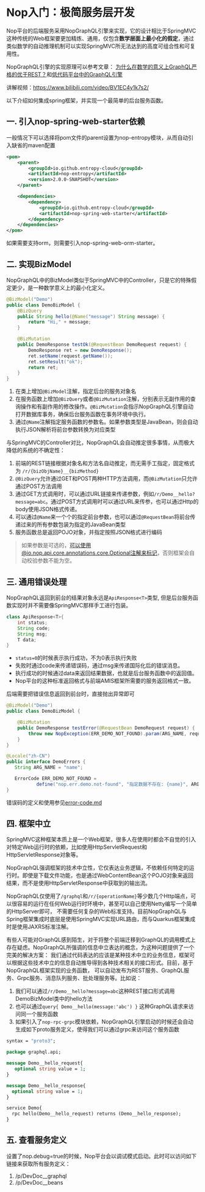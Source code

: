 # Nop入门：极简服务层开发

Nop平台的后端服务采用NopGraphQL引擎来实现，它的设计相比于SpringMVC这种传统的Web框架要更加精炼、通用，仅包含**数学层面上最小化的假定**，通过类似数学的自动推理机制可以实现SpringMVC所无法达到的高度可组合性和可复用性。

NopGraphQL引擎的实现原理可以参考文章： [为什么在数学的意义上GraphQL严格的优于REST？](https://zhuanlan.zhihu.com/p/678597287)和[低代码平台中的GraphQL引擎](https://zhuanlan.zhihu.com/p/589565334)

讲解视频：https://www.bilibili.com/video/BV1EC4y1k7s2/

以下介绍如何集成spring框架，并实现一个最简单的后台服务函数。

## 一. 引入nop-spring-web-starter依赖

一般情况下可以选择将pom文件的parent设置为nop-entropy模块，从而自动引入缺省的maven配置

```xml
<pom>
    <parent>
        <groupId>io.github.entropy-cloud</groupId>
        <artifactId>nop-entropy</artifactId>
        <version>2.0.0-SNAPSHOT</version>
    </parent>

    <dependencies>
        <dependency>
            <groupId>io.github.entropy-cloud</groupId>
            <artifactId>nop-spring-web-starter</artifactId>
        </dependency>
    </dependencies>
</pom>
```

如果需要支持orm，则需要引入nop-spring-web-orm-starter。

## 二. 实现BizModel

NopGraphQL中的BizModel类似于SpringMVC中的Controller，只是它的特殊假定更少，是一种数学意义上的最小化定义。

```java
@BizModel("Demo")
public class DemoBizModel {
    @BizQuery
    public String hello(@Name("message") String message) {
        return "Hi," + message;
    }

    @BizMutation
    public DemoResponse testOk(@RequestBean DemoRequest request) {
        DemoResponse ret = new DemoResponse();
        ret.setName(request.getName());
        ret.setResult("ok");
        return ret;
    }
}
```

1. 在类上增加`@BizModel`注解，指定后台的服务对象名
2. 在服务函数上增加`@BizQuery`或者`@BizMutation`注解，分别表示无副作用的查询操作和有副作用的修改操作。`@BizMutation`会指示NopGraphQL引擎自动打开数据库事务，确保后台服务函数在事务环境中执行。
3. 通过`@Name`注解指定服务函数的参数名。如果参数类型是JavaBean，则会自动执行JSON解析将前台参数转换为对应类型

与SpringMVC的Controller对比，NopGraphQL会自动推定很多事情，从而极大降低的系统的不确定性：

1. 前端的REST链接根据对象名和方法名自动推定，而无需手工指定，固定格式为 `/r/{bizObjName}__{bizMethod}`
2. `@BizQuery`允许通过GET和POST两种HTTP方法调用，而`@BizMutation`只允许通过POST方法调用
3. 通过GET方式调用时，可以通过URL链接来传递参数，例如`/r/Demo__hello?message=abc`。通过POST方式调用时可以通过URL来传参，也可以通过Http的body使用JSON格式传递。
4. 可以通过`@Name`来一个个的指定前台参数，也可以通过`@RequestBean`将前台传递过来的所有参数包装为指定的JavaBean类型
5. 服务函数总是返回POJO对象，并指定按照JSON格式进行编码

> 如果参数是可选的，可以使用@io.nop.api.core.annotations.core.Optional注解来标记，否则框架会自动校验参数不能为空。

## 三. 通用错误处理

NopGraphQL返回到前台的结果对象永远是`ApiResponse<T>`类型, 但是后台服务函数实现时并不需要像SpringMVC那样手工进行包装。

```java
class ApiResponse<T>{
    int status;
    String code;
    String msg;
    T data;
}
```

* `status=0`的时候表示执行成功，不为0表示执行失败
* 失败时通过code来传递错误码，通过msg来传递国际化后的错误消息。
* 执行成功的时候通过data来返回结果数据，也就是后台服务函数中的返回值。
* Nop平台的这种标准返回格式与前端AMIS框架所需要的服务返回格式一致。

后端需要把错误信息返回到前台时，直接抛出异常即可

```java
@BizModel("Demo")
public class DemoBizModel {

    @BizMutation
    public DemoResponse testError(@RequestBean DemoRequest request) {
        throw new NopException(ERR_DEMO_NOT_FOUND).param(ARG_NAME, request.getName());
    }
}

@Locale("zh-CN")
public interface DemoErrors {
   String ARG_NAME = "name";

   ErrorCode ERR_DEMO_NOT_FOUND =
           define("nop.err.demo.not-found", "指定数据不存在: {name}", ARG_NAME);
}
```

错误码的定义和使用参见[error-code.md](https://gitee.com/canonical-entropy/nop-entropy/blob/master/docs/dev-guide/error-code.md)

## 四. 框架中立

SpringMVC这种框架本质上是一个Web框架，很多人在使用时都会不自觉的引入对特定Web运行时的依赖，比如使用HttpServletRequest和HttpServletResponse对象等。

NopGraphQL强调框架的技术中立性，它仅表达业务逻辑，不依赖任何特定的运行时。即使是下载文件功能，也是通过WebContentBean这个POJO对象来返回结果，而不是使用HttpServletResponse中获取到的输出流。

NopGraphQL仅使用了`/graphql`和`/r/{operationName}`等少数几个Http端点，可以很容易的运行在任何Web运行时环境中，甚至可以自己使用Netty编写一个简单的HttpServer即可，
不需要任何复杂的Web标准支持。目前NopGraphQL与Spring框架集成时底层是使用SpringMVC实现URL路由，而与Quarkus框架集成时是使用JAXRS标准注解。

有些人可能对GraphQL感到陌生，对于将整个前端迁移到GraphQL的调用模式上存在疑虑。NopGraphQL所强调的信息中立表达的概念，为这种问题提供了一个完美的解决方案：
我们通过代码表达的应该是某种技术中立的业务信息，框架可以根据这些技术中立的信息自动推导得到各种技术相关的接口形式。目前，基于NopGraphQL框架实现的业务函数，
可以自动发布为REST服务、GraphQL服务、Grpc服务、消息队列服务、批处理服务等。比如说：

1. 我们可以通过`/r/Demo__hello?message=abc`这种REST接口形式调用DemoBizModel类中的hello方法
2. 也可以通过`query{ Demo__hello(message:'abc') }` 这种GraphQL请求来访问同一个服务函数
3. 如果引入了`nop-rpc-grpc`模块依赖，NopGraphQL引擎启动的时候还会自动生成如下proto服务定义，使得我们可以通过grpc来访问这个服务函数

```protobuf
syntax = "proto3";

package graphql.api;

message Demo__hello_request{
   optional string value = 1;
}

message Demo__hello_response{
  optional string value = 1;
}

service Demo{
  rpc hello(Demo__hello_request) returns (Demo__hello_response);
}
```

## 五. 查看服务定义

设置了nop.debug=true的时候，Nop平台会以调试模式启动。此时可以访问如下链接来获取所有服务定义：

1. /p/DevDoc__graphql
2. /p/DevDoc__beans